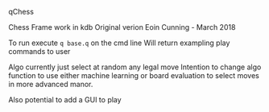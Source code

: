 qChess

Chess Frame work in kdb
Original verion Eoin Cunning - March 2018

To run execute `q base.q` on the cmd line
Will return exampling play commands to user

Algo currently just select at random any legal move
Intention to change algo function to use either machine learning or board
evaluation to select moves in more advanced manor. 

Also potential to add a GUI to play 
